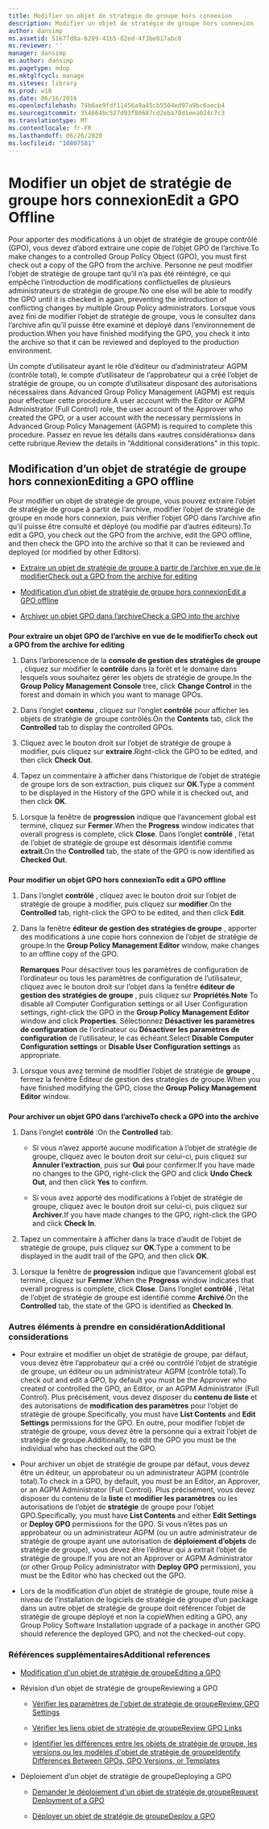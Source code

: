 ```yaml
---
title: Modifier un objet de stratégie de groupe hors connexion
description: Modifier un objet de stratégie de groupe hors connexion
author: dansimp
ms.assetid: 51677d8a-6209-41b5-82ed-4f3be817abc0
ms.reviewer: ''
manager: dansimp
ms.author: dansimp
ms.pagetype: mdop
ms.mktglfcycl: manage
ms.sitesec: library
ms.prod: w10
ms.date: 06/16/2016
ms.openlocfilehash: 74b6ae9fdf11456a9a45cb5504ed97a9bc6aecb4
ms.sourcegitcommit: 354664bc527d93f80687cd2eba70d1eea024c7c3
ms.translationtype: MT
ms.contentlocale: fr-FR
ms.lasthandoff: 06/26/2020
ms.locfileid: "10807581"
---
```

# <span data-ttu-id="9229a-103">Modifier un objet de stratégie de groupe hors connexion</span><span class="sxs-lookup"><span data-stu-id="9229a-103">Edit a GPO Offline</span></span>


<span data-ttu-id="9229a-104">Pour apporter des modifications à un objet de stratégie de groupe contrôlé (GPO), vous devez d’abord extraire une copie de l’objet GPO de l’archive.</span><span class="sxs-lookup"><span data-stu-id="9229a-104">To make changes to a controlled Group Policy Object (GPO), you must first check out a copy of the GPO from the archive.</span></span> <span data-ttu-id="9229a-105">Personne ne peut modifier l’objet de stratégie de groupe tant qu’il n’a pas été réintégré, ce qui empêche l’introduction de modifications conflictuelles de plusieurs administrateurs de stratégie de groupe.</span><span class="sxs-lookup"><span data-stu-id="9229a-105">No one else will be able to modify the GPO until it is checked in again, preventing the introduction of conflicting changes by multiple Group Policy administrators.</span></span> <span data-ttu-id="9229a-106">Lorsque vous avez fini de modifier l’objet de stratégie de groupe, vous le consultez dans l’archive afin qu’il puisse être examiné et déployé dans l’environnement de production.</span><span class="sxs-lookup"><span data-stu-id="9229a-106">When you have finished modifying the GPO, you check it into the archive so that it can be reviewed and deployed to the production environment.</span></span>

<span data-ttu-id="9229a-107">Un compte d’utilisateur ayant le rôle d’éditeur ou d’administrateur AGPM (contrôle total), le compte d’utilisateur de l’approbateur qui a créé l’objet de stratégie de groupe, ou un compte d’utilisateur disposant des autorisations nécessaires dans Advanced Group Policy Management (AGPM) est requis pour effectuer cette procédure.</span><span class="sxs-lookup"><span data-stu-id="9229a-107">A user account with the Editor or AGPM Administrator (Full Control) role, the user account of the Approver who created the GPO, or a user account with the necessary permissions in Advanced Group Policy Management (AGPM) is required to complete this procedure.</span></span> <span data-ttu-id="9229a-108">Passez en revue les détails dans «autres considérations» dans cette rubrique.</span><span class="sxs-lookup"><span data-stu-id="9229a-108">Review the details in "Additional considerations" in this topic.</span></span>

## <span data-ttu-id="9229a-109">Modification d’un objet de stratégie de groupe hors connexion</span><span class="sxs-lookup"><span data-stu-id="9229a-109">Editing a GPO offline</span></span>


<span data-ttu-id="9229a-110">Pour modifier un objet de stratégie de groupe, vous pouvez extraire l’objet de stratégie de groupe à partir de l’archive, modifier l’objet de stratégie de groupe en mode hors connexion, puis vérifier l’objet GPO dans l’archive afin qu’il puisse être consulté et déployé (ou modifié par d’autres éditeurs).</span><span class="sxs-lookup"><span data-stu-id="9229a-110">To edit a GPO, you check out the GPO from the archive, edit the GPO offline, and then check the GPO into the archive so that it can be reviewed and deployed (or modified by other Editors).</span></span>

-   [<span data-ttu-id="9229a-111">Extraire un objet de stratégie de groupe à partir de l’archive en vue de le modifier</span><span class="sxs-lookup"><span data-stu-id="9229a-111">Check out a GPO from the archive for editing</span></span>](#bkmk-checkout)

-   [<span data-ttu-id="9229a-112">Modification d’un objet de stratégie de groupe hors connexion</span><span class="sxs-lookup"><span data-stu-id="9229a-112">Edit a GPO offline</span></span>](#bkmk-edit)

-   [<span data-ttu-id="9229a-113">Archiver un objet GPO dans l’archive</span><span class="sxs-lookup"><span data-stu-id="9229a-113">Check a GPO into the archive</span></span>](#bkmk-checkin)

### <a href="" id="bkmk-checkout"></a>

**<span data-ttu-id="9229a-114">Pour extraire un objet GPO de l’archive en vue de le modifier</span><span class="sxs-lookup"><span data-stu-id="9229a-114">To check out a GPO from the archive for editing</span></span>**

1.  <span data-ttu-id="9229a-115">Dans l’arborescence de la **console de gestion des stratégies de groupe** , cliquez sur modifier le **contrôle** dans la forêt et le domaine dans lesquels vous souhaitez gérer les objets de stratégie de groupe.</span><span class="sxs-lookup"><span data-stu-id="9229a-115">In the **Group Policy Management Console** tree, click **Change Control** in the forest and domain in which you want to manage GPOs.</span></span>

2.  <span data-ttu-id="9229a-116">Dans l’onglet **contenu** , cliquez sur l’onglet **contrôlé** pour afficher les objets de stratégie de groupe contrôlés.</span><span class="sxs-lookup"><span data-stu-id="9229a-116">On the **Contents** tab, click the **Controlled** tab to display the controlled GPOs.</span></span>

3.  <span data-ttu-id="9229a-117">Cliquez avec le bouton droit sur l’objet de stratégie de groupe à modifier, puis cliquez sur **extraire**.</span><span class="sxs-lookup"><span data-stu-id="9229a-117">Right-click the GPO to be edited, and then click **Check Out**.</span></span>

4.  <span data-ttu-id="9229a-118">Tapez un commentaire à afficher dans l’historique de l’objet de stratégie de groupe lors de son extraction, puis cliquez sur **OK**.</span><span class="sxs-lookup"><span data-stu-id="9229a-118">Type a comment to be displayed in the History of the GPO while it is checked out, and then click **OK**.</span></span>

5.  <span data-ttu-id="9229a-119">Lorsque la fenêtre de **progression** indique que l’avancement global est terminé, cliquez sur **Fermer**.</span><span class="sxs-lookup"><span data-stu-id="9229a-119">When the **Progress** window indicates that overall progress is complete, click **Close**.</span></span> <span data-ttu-id="9229a-120">Dans l’onglet **contrôlé** , l’état de l’objet de stratégie de groupe est désormais identifié comme **extrait**.</span><span class="sxs-lookup"><span data-stu-id="9229a-120">On the **Controlled** tab, the state of the GPO is now identified as **Checked Out**.</span></span>

### <a href="" id="bkmk-edit"></a>

**<span data-ttu-id="9229a-121">Pour modifier un objet GPO hors connexion</span><span class="sxs-lookup"><span data-stu-id="9229a-121">To edit a GPO offline</span></span>**

1.  <span data-ttu-id="9229a-122">Dans l’onglet **contrôlé** , cliquez avec le bouton droit sur l’objet de stratégie de groupe à modifier, puis cliquez sur **modifier**.</span><span class="sxs-lookup"><span data-stu-id="9229a-122">On the **Controlled** tab, right-click the GPO to be edited, and then click **Edit**.</span></span>

2.  <span data-ttu-id="9229a-123">Dans la fenêtre **éditeur de gestion des stratégies de groupe** , apporter des modifications à une copie hors connexion de l’objet de stratégie de groupe.</span><span class="sxs-lookup"><span data-stu-id="9229a-123">In the **Group Policy Management Editor** window, make changes to an offline copy of the GPO.</span></span>

    <span data-ttu-id="9229a-124">**Remarques**  Pour désactiver tous les paramètres de configuration de l’ordinateur ou tous les paramètres de configuration de l’utilisateur, cliquez avec le bouton droit sur l’objet dans la fenêtre **éditeur de gestion des stratégies de groupe** , puis cliquez sur **Propriétés**.</span><span class="sxs-lookup"><span data-stu-id="9229a-124">**Note** To disable all Computer Configuration settings or all User Configuration settings, right-click the GPO in the **Group Policy Management Editor** window and click **Properties**.</span></span> <span data-ttu-id="9229a-125">Sélectionnez **Désactiver les paramètres de configuration** de l’ordinateur ou **Désactiver les paramètres de configuration** de l’utilisateur, le cas échéant.</span><span class="sxs-lookup"><span data-stu-id="9229a-125">Select **Disable Computer Configuration settings** or **Disable User Configuration settings** as appropriate.</span></span>

     

3.  <span data-ttu-id="9229a-126">Lorsque vous avez terminé de modifier l’objet de stratégie de **groupe** , fermez la fenêtre Éditeur de gestion des stratégies de groupe.</span><span class="sxs-lookup"><span data-stu-id="9229a-126">When you have finished modifying the GPO, close the **Group Policy Management Editor** window.</span></span>

### <a href="" id="bkmk-checkin"></a>

**<span data-ttu-id="9229a-127">Pour archiver un objet GPO dans l’archive</span><span class="sxs-lookup"><span data-stu-id="9229a-127">To check a GPO into the archive</span></span>**

1.  <span data-ttu-id="9229a-128">Dans l’onglet **contrôlé** :</span><span class="sxs-lookup"><span data-stu-id="9229a-128">On the **Controlled** tab:</span></span>

    -   <span data-ttu-id="9229a-129">Si vous n’avez apporté aucune modification à l’objet de stratégie de groupe, cliquez avec le bouton droit sur celui-ci, puis cliquez sur **Annuler l’extraction**, puis sur **Oui** pour confirmer.</span><span class="sxs-lookup"><span data-stu-id="9229a-129">If you have made no changes to the GPO, right-click the GPO and click **Undo Check Out**, and then click **Yes** to confirm.</span></span>

    -   <span data-ttu-id="9229a-130">Si vous avez apporté des modifications à l’objet de stratégie de groupe, cliquez avec le bouton droit sur celui-ci, puis cliquez sur **Archiver**.</span><span class="sxs-lookup"><span data-stu-id="9229a-130">If you have made changes to the GPO, right-click the GPO and click **Check In**.</span></span>

2.  <span data-ttu-id="9229a-131">Tapez un commentaire à afficher dans la trace d’audit de l’objet de stratégie de groupe, puis cliquez sur **OK**.</span><span class="sxs-lookup"><span data-stu-id="9229a-131">Type a comment to be displayed in the audit trail of the GPO, and then click **OK**.</span></span>

3.  <span data-ttu-id="9229a-132">Lorsque la fenêtre de **progression** indique que l’avancement global est terminé, cliquez sur **Fermer**.</span><span class="sxs-lookup"><span data-stu-id="9229a-132">When the **Progress** window indicates that overall progress is complete, click **Close**.</span></span> <span data-ttu-id="9229a-133">Dans l’onglet **contrôlé** , l’état de l’objet de stratégie de groupe est identifié comme **Archivé**.</span><span class="sxs-lookup"><span data-stu-id="9229a-133">On the **Controlled** tab, the state of the GPO is identified as **Checked In**.</span></span>

### <span data-ttu-id="9229a-134">Autres éléments à prendre en considération</span><span class="sxs-lookup"><span data-stu-id="9229a-134">Additional considerations</span></span>

-   <span data-ttu-id="9229a-135">Pour extraire et modifier un objet de stratégie de groupe, par défaut, vous devez être l’approbateur qui a créé ou contrôlé l’objet de stratégie de groupe, un éditeur ou un administrateur AGPM (contrôle total).</span><span class="sxs-lookup"><span data-stu-id="9229a-135">To check out and edit a GPO, by default you must be the Approver who created or controlled the GPO, an Editor, or an AGPM Administrator (Full Control).</span></span> <span data-ttu-id="9229a-136">Plus précisément, vous devez disposer du **contenu de liste** et des autorisations de **modification des paramètres** pour l’objet de stratégie de groupe.</span><span class="sxs-lookup"><span data-stu-id="9229a-136">Specifically, you must have **List Contents** and **Edit Settings** permissions for the GPO.</span></span> <span data-ttu-id="9229a-137">En outre, pour modifier l’objet de stratégie de groupe, vous devez être la personne qui a extrait l’objet de stratégie de groupe.</span><span class="sxs-lookup"><span data-stu-id="9229a-137">Additionally, to edit the GPO you must be the individual who has checked out the GPO.</span></span>

-   <span data-ttu-id="9229a-138">Pour archiver un objet de stratégie de groupe par défaut, vous devez être un éditeur, un approbateur ou un administrateur AGPM (contrôle total).</span><span class="sxs-lookup"><span data-stu-id="9229a-138">To check in a GPO, by default, you must be an Editor, an Approver, or an AGPM Administrator (Full Control).</span></span> <span data-ttu-id="9229a-139">Plus précisément, vous devez disposer du contenu de la **liste** et **modifier les paramètres** ou les autorisations de l’objet de **stratégie** de groupe pour l’objet GPO.</span><span class="sxs-lookup"><span data-stu-id="9229a-139">Specifically, you must have **List Contents** and either **Edit Settings** or **Deploy GPO** permissions for the GPO.</span></span> <span data-ttu-id="9229a-140">Si vous n’êtes pas un approbateur ou un administrateur AGPM (ou un autre administrateur de stratégie de groupe ayant une autorisation de **déploiement d’objets** de stratégie de groupe), vous devez être l’éditeur qui a extrait l’objet de stratégie de groupe.</span><span class="sxs-lookup"><span data-stu-id="9229a-140">If you are not an Approver or AGPM Administrator (or other Group Policy administrator with **Deploy GPO** permission), you must be the Editor who has checked out the GPO.</span></span>

-   <span data-ttu-id="9229a-141">Lors de la modification d’un objet de stratégie de groupe, toute mise à niveau de l’installation de logiciels de stratégie de groupe d’un package dans un autre objet de stratégie de groupe doit référencer l’objet de stratégie de groupe déployé et non la copie</span><span class="sxs-lookup"><span data-stu-id="9229a-141">When editing a GPO, any Group Policy Software Installation upgrade of a package in another GPO should reference the deployed GPO, and not the checked-out copy.</span></span>

### <span data-ttu-id="9229a-142">Références supplémentaires</span><span class="sxs-lookup"><span data-stu-id="9229a-142">Additional references</span></span>

-   [<span data-ttu-id="9229a-143">Modification d'un objet de stratégie de groupe</span><span class="sxs-lookup"><span data-stu-id="9229a-143">Editing a GPO</span></span>](editing-a-gpo-agpm30ops.md)

-   <span data-ttu-id="9229a-144">Révision d’un objet de stratégie de groupe</span><span class="sxs-lookup"><span data-stu-id="9229a-144">Reviewing a GPO</span></span>

    -   [<span data-ttu-id="9229a-145">Vérifier les paramètres de l'objet de stratégie de groupe</span><span class="sxs-lookup"><span data-stu-id="9229a-145">Review GPO Settings</span></span>](review-gpo-settings-agpm30ops.md)

    -   [<span data-ttu-id="9229a-146">Vérifier les liens objet de stratégie de groupe</span><span class="sxs-lookup"><span data-stu-id="9229a-146">Review GPO Links</span></span>](review-gpo-links-agpm30ops.md)

    -   [<span data-ttu-id="9229a-147">Identifier les différences entre les objets de stratégie de groupe, les versions ou les modèles d'objet de stratégie de groupe</span><span class="sxs-lookup"><span data-stu-id="9229a-147">Identify Differences Between GPOs, GPO Versions, or Templates</span></span>](identify-differences-between-gpos-gpo-versions-or-templates-agpm30ops.md)

-   <span data-ttu-id="9229a-148">Déploiement d’un objet de stratégie de groupe</span><span class="sxs-lookup"><span data-stu-id="9229a-148">Deploying a GPO</span></span>

    -   [<span data-ttu-id="9229a-149">Demander le déploiement d'un objet de stratégie de groupe</span><span class="sxs-lookup"><span data-stu-id="9229a-149">Request Deployment of a GPO</span></span>](request-deployment-of-a-gpo-agpm30ops.md)

    -   [<span data-ttu-id="9229a-150">Déployer un objet de stratégie de groupe</span><span class="sxs-lookup"><span data-stu-id="9229a-150">Deploy a GPO</span></span>](deploy-a-gpo-agpm30ops.md)

 

 





